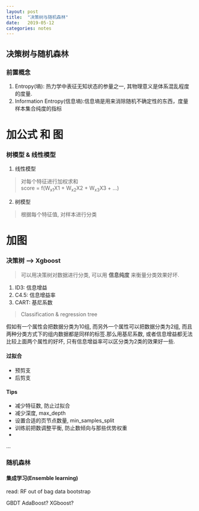 ```yaml
---
layout: post
title:  "决策树与随机森林"
date:   2019-05-12
categories: notes
---
```

## 决策树与随机森林

### 前置概念
1. Entropy(墒): 热力学中表征无知状态的参量之一, 其物理意义是体系混乱程度的度量.
2. Information Entropy(信息墒):信息墒是用来消除随机不确定性的东西，度量样本集合纯度的指标

# 加公式 和 图


### 树模型 & 线性模型
1. 线性模型
> 对每个特征进行加权求和<br>
 score = f(W<sub>x1</sub></sub>X1 + W<sub>x2</sub>X2 + W<sub>x3</sub>X3 + ...)

2. 树模型
> 根据每个特征值, 对样本进行分类<br>

# 加图

### 决策树 --> Xgboost
> 可以用决策树对数据进行分类, 可以用 **信息纯度** 来衡量分类效果好坏.

1.  ID3: 信息增益
2.  C4.5: 信息增益率
3.  CART: 基尼系数
> Classification & regression tree

假如有一个属性会把数据分类为10组, 而另外一个属性可以把数据分类为2组, 而且两种分类方式下的组内数据都是同样的标签.那么用基尼系数, 或者信息增益都无法比较上面两个属性的好坏, 只有信息增益率可以区分类为2类的效果好一些.

#### 过拟合
* 预剪支
* 后剪支

#### Tips
* 减少特征数, 防止过拟合
* 减少深度, max_depth
* 设置合适的页节点数量, min_samples_split
* 训练前把数调整平衡, 防止数倾向与那些优势权重
*
...

### 随机森林

#### 集成学习(Ensemble learning)

read:  RF out of bag data
bootstrap


GBDT
AdaBoost?
XGboost?

